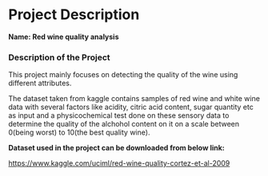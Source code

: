 # **Project Description**

**Name: Red wine quality analysis**

### <b> Description of the Project </b>

This project mainly focuses on detecting the quality of the wine using different attributes.

The dataset taken from kaggle contains samples of red wine and white wine data with several factors like acidity, citric acid content, sugar quantity etc as input and a physicochemical test done on these sensory data to determine the quality of the alchohol content on it on a scale between 0(being worst) to 10(the best quality wine).

**Dataset used in the project can be downloaded from below link:**

https://www.kaggle.com/uciml/red-wine-quality-cortez-et-al-2009